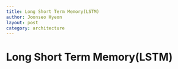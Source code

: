 ```yaml
---
title: Long Short Term Memory(LSTM)
author: Joonseo Hyeon
layout: post
category: architecture
---
```


# Long Short Term Memory(LSTM)